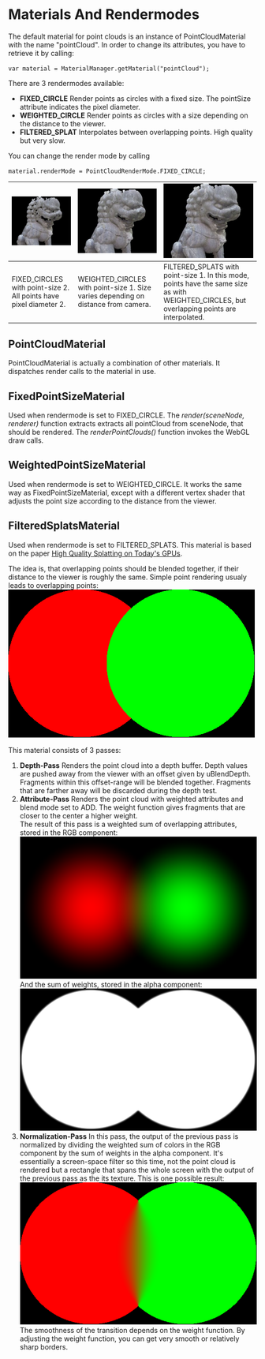 # Materials And Rendermodes

The default material for point clouds is an instance of PointCloudMaterial with the name "pointCloud".
In order to change its attributes, you have to retrieve it by calling:

    var material = MaterialManager.getMaterial("pointCloud");

There are 3 rendermodes available:

* <b>FIXED_CIRCLE</b>
Render points as circles with a fixed size. The pointSize attribute indicates the pixel diameter.
* <b>WEIGHTED_CIRCLE</b>
Render points as circles with a size depending on the distance to the viewer.  
* <b>FILTERED_SPLAT</b>
Interpolates between overlapping points. High quality but very slow.

You can change the render mode by calling

    material.renderMode = PointCloudRenderMode.FIXED_CIRCLE;
    
| ![](./images/lion_fixed_circles.jpg "") | ![](./images/lion_weighted_circles.jpg "") | ![](./images/lion_filtered_splats.jpg "") |
| --------------------------------------- | ------------------------------------------ | ----------------------------------------- |
| FIXED_CIRCLES with point-size 2. All points have pixel diameter 2.| WEIGHTED_CIRCLES with point-size 1. Size varies depending on distance from camera. | FILTERED_SPLATS with point-size 1. In this mode, points have the same size as with WEIGHTED_CIRCLES, but overlapping points are interpolated. |   
 
 
## PointCloudMaterial
 
PointCloudMaterial is actually a combination of other materials.
It dispatches render calls to the material in use.

## FixedPointSizeMaterial

Used when rendermode is set to FIXED_CIRCLE.
The _render(sceneNode, renderer)_ function extracts extracts all pointCloud from sceneNode,
that should be rendered. The _renderPointClouds()_ function invokes the WebGL 
draw calls.

## WeightedPointSizeMaterial

Used when rendermode is set to WEIGHTED_CIRCLE.
It works the same way as FixedPointSizeMaterial, except with a different vertex shader
that adjusts the point size according to the distance from the viewer.

## FilteredSplatsMaterial

Used when rendermode is set to FILTERED_SPLATS.
This material is based on the paper [High Quality Splatting on Today's GPUs](http://graphics.ucsd.edu/~matthias/Papers/HighQualitySplattingOnGPUs.pdf).

The idea is, that overlapping points should be blended together, if their distance to the viewer is roughly the same.
Simple point rendering usualy leads to overlapping points:<br>
![](./images/filtered_splats_overlapping.png "")

This material consists of 3 passes:

1. <b>Depth-Pass</b> Renders the point cloud into a depth buffer. Depth values are pushed away from the viewer with an offset given by uBlendDepth.
Fragments within this offset-range will be blended together. Fragments that are farther away will be discarded during the depth test. 
2. <b>Attribute-Pass</b> Renders the point cloud with weighted attributes and blend mode set to ADD.
The weight function gives fragments that are closer to the center a higher weight.<br>
The result of this pass is a weighted sum of overlapping attributes, stored in the RGB component:<br> 
![](./images/filtered_splats_weighted_sum.png "")  
And the sum of weights, stored in the alpha component:<br>
![](./images/filtered_spats_sum_of_weights.png "")
3. <b>Normalization-Pass</b> In this pass, the output of the previous pass is normalized by 
dividing the weighted sum of colors in the RGB component by the sum of weights in the alpha component.
It's essentially a screen-space filter so this time, not the point cloud is rendered but 
a rectangle that spans the whole screen with the output of the previous pass
as the its texture. This is one possible result:<br>
![](./images/filtered_splats_normalized.png "")<br>
The smoothness of the transition depends on the weight function. By adjusting the weight function, you can get
very smooth or relatively sharp borders. 







